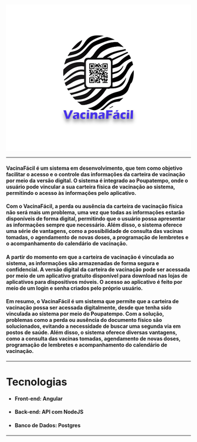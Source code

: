 <p align="center">
    <img title="a title" alt="Alt text" src="/Logo/LogoMD.png" style="height: 400px">
</p>

---
#### VacinaFácil é um sistema em desenvolvimento, que tem como objetivo facilitar o acesso e o controle das informações da carteira de vacinação por meio da versão digital. O sistema é integrado ao Poupatempo, onde o usuário pode vincular a sua carteira física de vacinação ao sistema, permitindo o acesso às informações pelo aplicativo.

#### Com o VacinaFácil, a perda ou ausência da carteira de vacinação física não será mais um problema, uma vez que todas as informações estarão disponíveis de forma digital, permitindo que o usuário possa apresentar as informações sempre que necessário. Além disso, o sistema oferece uma série de vantagens, como a possibilidade de consulta das vacinas tomadas, o agendamento de novas doses, a programação de lembretes e o acompanhamento do calendário de vacinação.

#### A partir do momento em que a carteira de vacinação é vinculada ao sistema, as informações são armazenadas de forma segura e confidencial. A versão digital da carteira de vacinação pode ser acessada por meio de um aplicativo gratuito disponível para download nas lojas de aplicativos para dispositivos móveis. O acesso ao aplicativo é feito por meio de um login e senha criados pelo próprio usuário.

#### Em resumo, o VacinaFácil é um sistema que permite que a carteira de vacinação possa ser acessada digitalmente, desde que tenha sido vinculada ao sistema por meio do Poupatempo. Com a solução, problemas como a perda ou ausência do documento físico são solucionados, evitando a necessidade de buscar uma segunda via em postos de saúde. Além disso, o sistema oferece diversas vantagens, como a consulta das vacinas tomadas, agendamento de novas doses, programação de lembretes e acompanhamento do calendário de vacinação.
---
# Tecnologias

* #### Front-end:  Angular
* #### Back-end: API com NodeJS
* #### Banco de Dados: Postgres
---